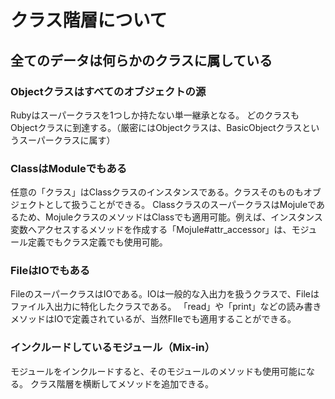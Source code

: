 # クラス階層について
## 全てのデータは何らかのクラスに属している
### Objectクラスはすべてのオブジェクトの源
Rubyはスーパークラスを1つしか持たない単一継承となる。
どのクラスもObjectクラスに到達する。（厳密にはObjectクラスは、BasicObjectクラスというスーパークラスに属す）

### ClassはModuleでもある
任意の「クラス」はClassクラスのインスタンスである。クラスそのものもオブジェクトとして扱うことができる。
ClassクラスのスーパークラスはMojuleであるため、MojuleクラスのメソッドはClassでも適用可能。例えば、インスタンス変数へアクセスするメソッドを作成する「Mojule#attr_accessor」は、モジュール定義でもクラス定義でも使用可能。

### FileはIOでもある
FileのスーパークラスはIOである。IOは一般的な入出力を扱うクラスで、Fileはファイル入出力に特化したクラスである。
「read」や「print」などの読み書きメソッドはIOで定義されているが、当然FIleでも適用することができる。

### インクルードしているモジュール（Mix-in）
モジュールをインクルードすると、そのモジュールのメソッドも使用可能になる。
クラス階層を横断してメソッドを追加できる。
